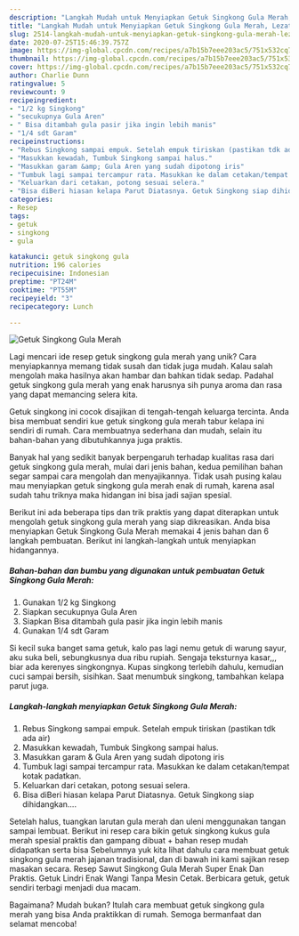 ```yaml
---
description: "Langkah Mudah untuk Menyiapkan Getuk Singkong Gula Merah, Lezat"
title: "Langkah Mudah untuk Menyiapkan Getuk Singkong Gula Merah, Lezat"
slug: 2514-langkah-mudah-untuk-menyiapkan-getuk-singkong-gula-merah-lezat
date: 2020-07-25T15:46:39.757Z
image: https://img-global.cpcdn.com/recipes/a7b15b7eee203ac5/751x532cq70/getuk-singkong-gula-merah-foto-resep-utama.jpg
thumbnail: https://img-global.cpcdn.com/recipes/a7b15b7eee203ac5/751x532cq70/getuk-singkong-gula-merah-foto-resep-utama.jpg
cover: https://img-global.cpcdn.com/recipes/a7b15b7eee203ac5/751x532cq70/getuk-singkong-gula-merah-foto-resep-utama.jpg
author: Charlie Dunn
ratingvalue: 5
reviewcount: 9
recipeingredient:
- "1/2 kg Singkong"
- "secukupnya Gula Aren"
- " Bisa ditambah gula pasir jika ingin lebih manis"
- "1/4 sdt Garam"
recipeinstructions:
- "Rebus Singkong sampai empuk. Setelah empuk tiriskan (pastikan tdk ada air)"
- "Masukkan kewadah, Tumbuk Singkong sampai halus."
- "Masukkan garam &amp; Gula Aren yang sudah dipotong iris"
- "Tumbuk lagi sampai tercampur rata. Masukkan ke dalam cetakan/tempat kotak padatkan."
- "Keluarkan dari cetakan, potong sesuai selera."
- "Bisa diBeri hiasan kelapa Parut Diatasnya. Getuk Singkong siap dihidangkan...."
categories:
- Resep
tags:
- getuk
- singkong
- gula

katakunci: getuk singkong gula 
nutrition: 196 calories
recipecuisine: Indonesian
preptime: "PT24M"
cooktime: "PT55M"
recipeyield: "3"
recipecategory: Lunch

---
```



![Getuk Singkong Gula Merah](https://img-global.cpcdn.com/recipes/a7b15b7eee203ac5/751x532cq70/getuk-singkong-gula-merah-foto-resep-utama.jpg)

Lagi mencari ide resep getuk singkong gula merah yang unik? Cara menyiapkannya memang tidak susah dan tidak juga mudah. Kalau salah mengolah maka hasilnya akan hambar dan bahkan tidak sedap. Padahal getuk singkong gula merah yang enak harusnya sih punya aroma dan rasa yang dapat memancing selera kita.

Getuk singkong ini cocok disajikan di tengah-tengah keluarga tercinta. Anda bisa membuat sendiri kue getuk singkong gula merah tabur kelapa ini sendiri di rumah. Cara membuatnya sederhana dan mudah, selain itu bahan-bahan yang dibutuhkannya juga praktis.

Banyak hal yang sedikit banyak berpengaruh terhadap kualitas rasa dari getuk singkong gula merah, mulai dari jenis bahan, kedua pemilihan bahan segar sampai cara mengolah dan menyajikannya. Tidak usah pusing kalau mau menyiapkan getuk singkong gula merah enak di rumah, karena asal sudah tahu triknya maka hidangan ini bisa jadi sajian spesial.


Berikut ini ada beberapa tips dan trik praktis yang dapat diterapkan untuk mengolah getuk singkong gula merah yang siap dikreasikan. Anda bisa menyiapkan Getuk Singkong Gula Merah memakai 4 jenis bahan dan 6 langkah pembuatan. Berikut ini langkah-langkah untuk menyiapkan hidangannya.

<!--inarticleads1-->

##### Bahan-bahan dan bumbu yang digunakan untuk pembuatan Getuk Singkong Gula Merah:

1. Gunakan 1/2 kg Singkong
1. Siapkan secukupnya Gula Aren
1. Siapkan  Bisa ditambah gula pasir jika ingin lebih manis
1. Gunakan 1/4 sdt Garam


Si kecil suka banget sama getuk, kalo pas lagi nemu getuk di warung sayur, aku suka beli, sebungkusnya dua ribu rupiah. Sengaja teksturnya kasar,,, biar ada kerenyes singkongnya. Kupas singkong terlebih dahulu, kemudian cuci sampai bersih, sisihkan. Saat menumbuk singkong, tambahkan kelapa parut juga. 

<!--inarticleads2-->

##### Langkah-langkah menyiapkan Getuk Singkong Gula Merah:

1. Rebus Singkong sampai empuk. Setelah empuk tiriskan (pastikan tdk ada air)
1. Masukkan kewadah, Tumbuk Singkong sampai halus.
1. Masukkan garam &amp; Gula Aren yang sudah dipotong iris
1. Tumbuk lagi sampai tercampur rata. Masukkan ke dalam cetakan/tempat kotak padatkan.
1. Keluarkan dari cetakan, potong sesuai selera.
1. Bisa diBeri hiasan kelapa Parut Diatasnya. Getuk Singkong siap dihidangkan....


Setelah halus, tuangkan larutan gula merah dan uleni menggunakan tangan sampai lembuat. Berikut ini resep cara bikin getuk singkong kukus gula merah spesial praktis dan gampang dibuat + bahan resep mudah didapatkan serta bisa Sebelumnya yuk kita lihat dahulu cara membuat getuk singkong gula merah jajanan tradisional, dan di bawah ini kami sajikan resep masakan secara. Resep Sawut Singkong Gula Merah Super Enak Dan Praktis. Getuk Lindri Enak Wangi Tanpa Mesin Cetak. Berbicara getuk, getuk sendiri terbagi menjadi dua macam. 

Bagaimana? Mudah bukan? Itulah cara membuat getuk singkong gula merah yang bisa Anda praktikkan di rumah. Semoga bermanfaat dan selamat mencoba!
